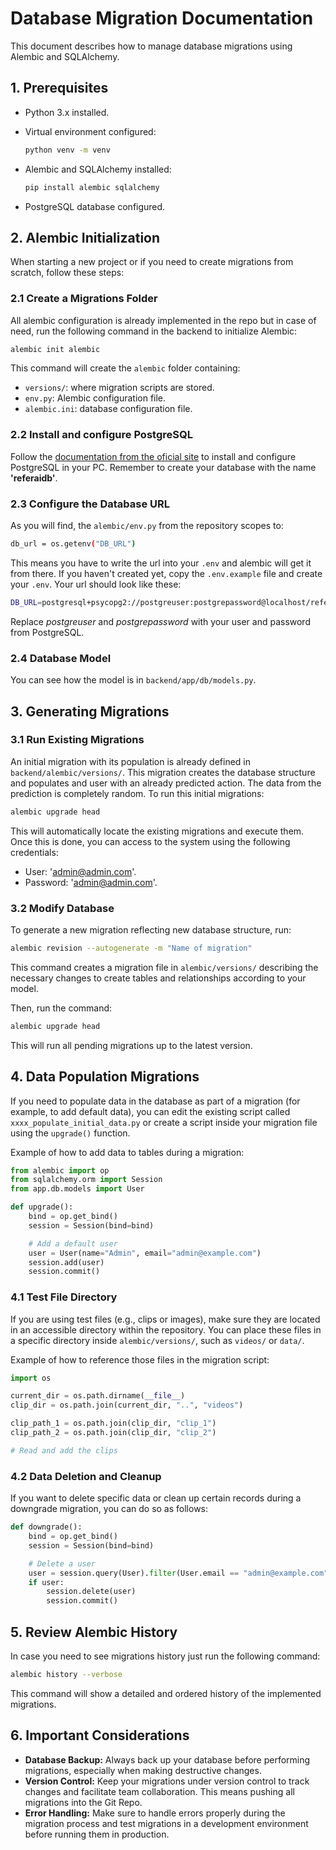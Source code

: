 # Database Migration Documentation

This document describes how to manage database migrations using Alembic and SQLAlchemy.

## 1. Prerequisites

- Python 3.x installed.
- Virtual environment configured:
    ```bash
    python venv -m venv
    ```
- Alembic and SQLAlchemy installed:

    ```bash
    pip install alembic sqlalchemy
    ```

- PostgreSQL database configured.

## 2. Alembic Initialization

When starting a new project or if you need to create migrations from scratch, follow these steps:

### 2.1 Create a Migrations Folder

All alembic configuration is already implemented in the repo but in case of need, run the following command in the backend to initialize Alembic:

```bash
alembic init alembic
```

This command will create the `alembic` folder containing:

- `versions/`: where migration scripts are stored.
- `env.py`: Alembic configuration file.
- `alembic.ini`: database configuration file.

### 2.2 Install and configure PostgreSQL

Follow the [documentation from the oficial site](https://www.postgresql.org/docs/) to install and configure PostgreSQL in your PC. Remember to create your database with the name **'referaidb'**.

### 2.3 Configure the Database URL

As you will find, the `alembic/env.py` from the repository scopes to:
```bash
db_url = os.getenv("DB_URL")
```
This means you have to write the url into your `.env` and alembic will get it from there. If you haven't created yet, copy the `.env.example` file and create your `.env`. Your url should look like these:
```bash
DB_URL=postgresql+psycopg2://postgreuser:postgrepassword@localhost/referaidb
```
Replace *postgreuser* and *postgrepassword* with your user and password from PostgreSQL. 

### 2.4 Database Model

You can see how the model is in `backend/app/db/models.py`.

## 3. Generating Migrations

### 3.1 Run Existing Migrations

An initial migration with its population is already defined in `backend/alembic/versions/`. This migration creates the database structure and populates and user with an already predicted action. The data from the prediction is completely random. To run this initial migrations:

```bash
alembic upgrade head
```

This will automatically locate the existing migrations and execute them. Once this is done, you can access to the system using the following credentials:
- User: 'admin@admin.com'.
- Password: 'admin@admin.com'.

### 3.2 Modify Database

To generate a new migration reflecting new database structure, run:

```bash
alembic revision --autogenerate -m "Name of migration"
```

This command creates a migration file in `alembic/versions/` describing the necessary changes to create tables and relationships according to your model.

Then, run the command:

```bash
alembic upgrade head
```

This will run all pending migrations up to the latest version.

## 4. Data Population Migrations

If you need to populate data in the database as part of a migration (for example, to add default data), you can edit the existing script called `xxxx_populate_initial_data.py` or create a script inside your migration file using the `upgrade()` function.

Example of how to add data to tables during a migration:

```python
from alembic import op
from sqlalchemy.orm import Session
from app.db.models import User

def upgrade():
    bind = op.get_bind()
    session = Session(bind=bind)

    # Add a default user
    user = User(name="Admin", email="admin@example.com")
    session.add(user)
    session.commit()
```

### 4.1 Test File Directory

If you are using test files (e.g., clips or images), make sure they are located in an accessible directory within the repository. You can place these files in a specific directory inside `alembic/versions/`, such as `videos/` or `data/`.

Example of how to reference those files in the migration script:

```python
import os

current_dir = os.path.dirname(__file__)
clip_dir = os.path.join(current_dir, "..", "videos")

clip_path_1 = os.path.join(clip_dir, "clip_1")
clip_path_2 = os.path.join(clip_dir, "clip_2")

# Read and add the clips
```

### 4.2 Data Deletion and Cleanup

If you want to delete specific data or clean up certain records during a downgrade migration, you can do so as follows:

```python
def downgrade():
    bind = op.get_bind()
    session = Session(bind=bind)

    # Delete a user
    user = session.query(User).filter(User.email == "admin@example.com").first()
    if user:
        session.delete(user)
        session.commit()
```

## 5. Review Alembic History

In case you need to see migrations history just run the following command:

```bash
alembic history --verbose
```

This command will show a detailed and ordered history of the implemented migrations.

## 6. Important Considerations

- **Database Backup:** Always back up your database before performing migrations, especially when making destructive changes.
- **Version Control:** Keep your migrations under version control to track changes and facilitate team collaboration. This means pushing all migrations into the Git Repo.
- **Error Handling:** Make sure to handle errors properly during the migration process and test migrations in a development environment before running them in production.
